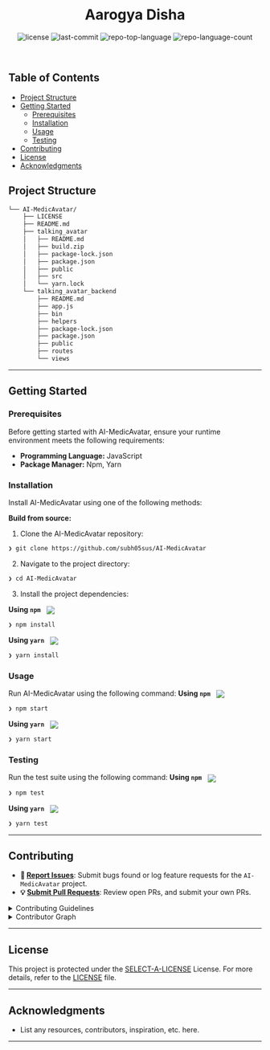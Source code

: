 
<p align="center"><h1 align="center">Aarogya Disha</h1></p>

<p align="center">
	<img src="https://img.shields.io/github/license/subh05sus/AI-MedicAvatar?style=default&logo=opensourceinitiative&logoColor=white&color=0080ff" alt="license">
	<img src="https://img.shields.io/github/last-commit/subh05sus/AI-MedicAvatar?style=default&logo=git&logoColor=white&color=0080ff" alt="last-commit">
	<img src="https://img.shields.io/github/languages/top/subh05sus/AI-MedicAvatar?style=default&color=0080ff" alt="repo-top-language">
	<img src="https://img.shields.io/github/languages/count/subh05sus/AI-MedicAvatar?style=default&color=0080ff" alt="repo-language-count">
</p>
<br>

##  Table of Contents

- [ Project Structure](#-project-structure)
- [ Getting Started](#-getting-started)
  - [ Prerequisites](#-prerequisites)
  - [ Installation](#-installation)
  - [ Usage](#-usage)
  - [ Testing](#-testing)
- [ Contributing](#-contributing)
- [ License](#-license)
- [ Acknowledgments](#-acknowledgments)


##  Project Structure

```sh
└── AI-MedicAvatar/
    ├── LICENSE
    ├── README.md
    ├── talking_avatar
    │   ├── README.md
    │   ├── build.zip
    │   ├── package-lock.json
    │   ├── package.json
    │   ├── public
    │   ├── src
    │   └── yarn.lock
    └── talking_avatar_backend
        ├── README.md
        ├── app.js
        ├── bin
        ├── helpers
        ├── package-lock.json
        ├── package.json
        ├── public
        ├── routes
        └── views
```

---
##  Getting Started

###  Prerequisites

Before getting started with AI-MedicAvatar, ensure your runtime environment meets the following requirements:

- **Programming Language:** JavaScript
- **Package Manager:** Npm, Yarn


###  Installation

Install AI-MedicAvatar using one of the following methods:

**Build from source:**

1. Clone the AI-MedicAvatar repository:
```sh
❯ git clone https://github.com/subh05sus/AI-MedicAvatar
```

2. Navigate to the project directory:
```sh
❯ cd AI-MedicAvatar
```

3. Install the project dependencies:


**Using `npm`** &nbsp; [<img align="center" src="https://img.shields.io/badge/npm-CB3837.svg?style={badge_style}&logo=npm&logoColor=white" />](https://www.npmjs.com/)

```sh
❯ npm install
```


**Using `yarn`** &nbsp; [<img align="center" src="https://img.shields.io/badge/Yarn-2C8EBB.svg?style={badge_style}&logo=yarn&logoColor=white" />](https://yarnpkg.com/)

```sh
❯ yarn install
```




###  Usage
Run AI-MedicAvatar using the following command:
**Using `npm`** &nbsp; [<img align="center" src="https://img.shields.io/badge/npm-CB3837.svg?style={badge_style}&logo=npm&logoColor=white" />](https://www.npmjs.com/)

```sh
❯ npm start
```


**Using `yarn`** &nbsp; [<img align="center" src="https://img.shields.io/badge/Yarn-2C8EBB.svg?style={badge_style}&logo=yarn&logoColor=white" />](https://yarnpkg.com/)

```sh
❯ yarn start
```


###  Testing
Run the test suite using the following command:
**Using `npm`** &nbsp; [<img align="center" src="https://img.shields.io/badge/npm-CB3837.svg?style={badge_style}&logo=npm&logoColor=white" />](https://www.npmjs.com/)

```sh
❯ npm test
```


**Using `yarn`** &nbsp; [<img align="center" src="https://img.shields.io/badge/Yarn-2C8EBB.svg?style={badge_style}&logo=yarn&logoColor=white" />](https://yarnpkg.com/)

```sh
❯ yarn test
```

---

##  Contributing

- **🐛 [Report Issues](https://github.com/subh05sus/AI-MedicAvatar/issues)**: Submit bugs found or log feature requests for the `AI-MedicAvatar` project.
- **💡 [Submit Pull Requests](https://github.com/subh05sus/AI-MedicAvatar/blob/main/CONTRIBUTING.md)**: Review open PRs, and submit your own PRs.

<details closed>
<summary>Contributing Guidelines</summary>

1. **Fork the Repository**: Start by forking the project repository to your github account.
2. **Clone Locally**: Clone the forked repository to your local machine using a git client.
   ```sh
   git clone https://github.com/subh05sus/AI-MedicAvatar
   ```
3. **Create a New Branch**: Always work on a new branch, giving it a descriptive name.
   ```sh
   git checkout -b new-feature-x
   ```
4. **Make Your Changes**: Develop and test your changes locally.
5. **Commit Your Changes**: Commit with a clear message describing your updates.
   ```sh
   git commit -m 'Implemented new feature x.'
   ```
6. **Push to github**: Push the changes to your forked repository.
   ```sh
   git push origin new-feature-x
   ```
7. **Submit a Pull Request**: Create a PR against the original project repository. Clearly describe the changes and their motivations.
8. **Review**: Once your PR is reviewed and approved, it will be merged into the main branch. Congratulations on your contribution!
</details>

<details closed>
<summary>Contributor Graph</summary>
<br>
<p align="left">
   <a href="https://github.com{/subh05sus/AI-MedicAvatar/}graphs/contributors">
      <img src="https://contrib.rocks/image?repo=subh05sus/AI-MedicAvatar">
   </a>
</p>
</details>

---

##  License

This project is protected under the [SELECT-A-LICENSE](https://choosealicense.com/licenses) License. For more details, refer to the [LICENSE](https://choosealicense.com/licenses/) file.

---

##  Acknowledgments

- List any resources, contributors, inspiration, etc. here.

---
